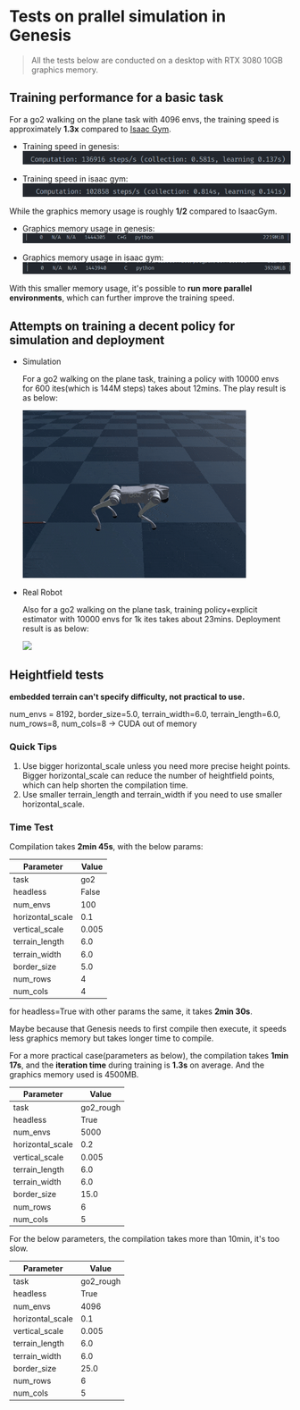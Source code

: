 # Tests on prallel simulation in Genesis

> All the tests below are conducted on a desktop with RTX 3080 10GB graphics memory.

## Training performance for a basic task

For a go2 walking on the plane task with 4096 envs, the training speed is approximately **1.3x** compared to [Isaac Gym](https://developer.nvidia.com/isaac-gym).
  
  - Training speed in genesis: 
  ![](./genesis_rl_speed.png)

  - Training speed in isaac gym: 
  ![](./isaacgym_speed.png)
  
While the graphics memory usage is roughly **1/2** compared to IsaacGym.

  - Graphics memory usage in genesis: 
  ![](./genesis_memory_usage.png)

  - Graphics memory usage in isaac gym: 
  ![](./isaacgym_memory_usage.png)

With this smaller memory usage, it's possible to **run more parallel environments**, which can further improve the training speed.

## Attempts on training a decent policy for simulation and deployment

- Simulation
  
  For a go2 walking on the plane task, training a policy with 10000 envs for 600 ites(which is 144M steps) takes about 12mins. The play result is as below:
  
  ![](./go2_flat_play.gif)

- Real Robot
  
  Also for a go2 walking on the plane task, training policy+explicit estimator with 10000 envs for 1k ites takes about 23mins. Deployment result is as below:

  ![](./genesis_deploy_test.gif)

## Heightfield tests

**embedded terrain can't specify difficulty, not practical to use.**

num_envs = 8192, border_size=5.0, terrain_width=6.0, terrain_length=6.0, num_rows=8, num_cols=8 -> CUDA out of memory

### Quick Tips

1. Use bigger horizontal_scale unless you need more precise height points. Bigger horizontal_scale can reduce the number of heightfield points, which can help shorten the compilation time.
2. Use smaller terrain_length and terrain_width if you need to use smaller horizontal_scale.

### Time Test

Compilation takes **2min 45s**, with the below params:

| Parameter | Value |
| --- | --- |
| task | go2 |
| headless | False |
| num_envs | 100   |
| horizontal_scale | 0.1 |
| vertical_scale | 0.005 |
| terrain_length | 6.0 |
| terrain_width | 6.0 |
| border_size | 5.0 |
| num_rows | 4 |
| num_cols | 4 |

for headless=True with other params the same, it takes **2min 30s**.

Maybe because that Genesis needs to first compile then execute, it speeds less graphics memory but takes longer time to compile.

For a more practical case(parameters as below), the compilation takes **1min 17s**, and the **iteration time** during training is **1.3s** on average. And the graphics memory used is 4500MB. 

| Parameter | Value |
| --- | --- |
| task | go2_rough |
| headless | True |
| num_envs | 5000 |
| horizontal_scale | 0.2 |
| vertical_scale | 0.005 |
| terrain_length | 6.0 |
| terrain_width | 6.0 |
| border_size | 15.0 |
| num_rows | 6 |
| num_cols | 5 |

For the below parameters, the compilation takes more than 10min, it's too slow. 

| Parameter | Value |
| --- | --- |
| task | go2_rough |
| headless | True |
| num_envs | 4096 |
| horizontal_scale | 0.1 |
| vertical_scale | 0.005 |
| terrain_length | 6.0 |
| terrain_width | 6.0 |
| border_size | 25.0 |
| num_rows | 6 |
| num_cols | 5 |